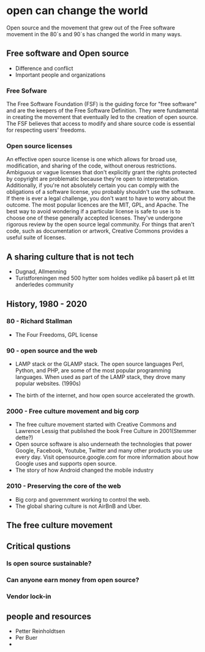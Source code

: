 # open can change the world
Open source and the movement that grew out of the Free software movement in the 80´s and 90´s has changed the world in many ways. 

## Free software and Open source
* Difference and conflict
* Important people and organizations

### Free Sofware
The Free Software Foundation (FSF) is the guiding force for "free software" and are the keepers of the Free Software Definition. They were fundamental in creating the movement that eventually led to the creation of open source. The FSF believes that access to modify and share source code is essential for respecting users' freedoms.

### Open source licenses
An effective open source license is one which allows for broad use, modification, and sharing of the code, without onerous restrictions. Ambiguous or vague licenses that don't explicitly grant the rights protected by copyright are problematic because they're open to interpretation. Additionally, if you're not absolutely certain you can comply with the obligations of a software license, you probably shouldn't use the software. If there is ever a legal challenge, you don't want to have to worry about the outcome. The most popular licences are the MIT, GPL, and Apache. The best way to avoid wondering if a particular license is safe to use is to choose one of these generally accepted licenses. They've undergone rigorous review by the open source legal community. For things that aren't code, such as documentation or artwork, Creative Commons provides a useful suite of licenses.

## A sharing culture that is not tech
* Dugnad, Allmenning
* Turistforeningen med 500 hytter som holdes vedlike på basert på et litt anderledes community 


## History, 1980 - 2020

### 80 - Richard Stallman
* The Four Freedoms, GPL license 

### 90 - open source and the web
* LAMP stack or the GLAMP stack. The open source languages Perl, Python, and PHP, are some of the most popular programming languages. When used as part of the LAMP stack, they drove many popular websites. (1990s)

* The birth of the internet, and how open source accelerated the growth.

### 2000 - Free culture movement and big corp
* The free culture movement started with Creative Commons and Lawrence Lessig that published the book Free Culture in 2001(Stemmer dette?)
* Open source software is also underneath the technologies that power Google, Facebook, Youtube, Twitter and many other products you use every day. Visit opensource.google.com for more information about how Google uses and supports open source.
* The story of how Android changed the mobile industry

### 2010 - Preserving the core of the web
* Big corp and government working to control the web.
* The global sharing culture is not AirBnB and Uber.


## The free culture movement

## Critical qustions 

### Is open source sustainable? 

### Can anyone earn money from open source?

### Vendor lock-in

## people and resources
* Petter Reinholdtsen
* Per Buer
*

